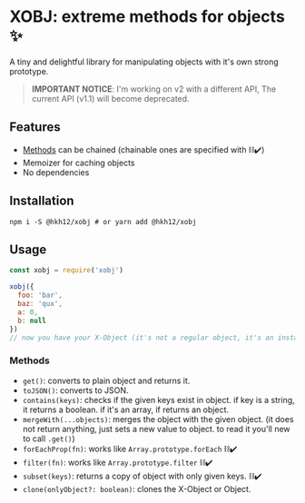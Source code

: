 # XOBJ: extreme methods for objects ✨
A tiny and delightful library for manipulating objects with it's own strong prototype.
> **IMPORTANT NOTICE**: I'm working on v2 with a different API, The current API (v1.1) will become deprecated. 
## Features
- [Methods](#methods) can be chained (chainable ones are specified with ⛓✔️)
- Memoizer for caching objects
- No dependencies
## Installation
```shell
npm i -S @hkh12/xobj # or yarn add @hkh12/xobj
```
## Usage
```js
const xobj = require('xobj')

xobj({
  foo: 'bar',
  baz: 'qux',
  a: 0,
  b: null
})
// now you have your X-Object (it's not a regular object, it's an instance of Xobj)
```
### Methods
- `get()`: converts to plain object and returns it.
- `toJSON()`: converts to JSON.
- `contains(keys)`: checks if the given keys exist in object. if key is a string, it returns a boolean. if it's an array, if returns an object.
- `mergeWith(...objects)`: merges the object with the given object. (it does not return anything, just sets a new value to object. to read it you'll new to call `.get()`)
- `forEachProp(fn)`: works like `Array.prototype.forEach` ⛓✔️
- `filter(fn)`: works like `Array.prototype.filter` ⛓✔️
- `subset(keys)`: returns a copy of object with only given keys. ⛓✔️
- `clone(onlyObject?: boolean)`: clones the X-Object or Object.